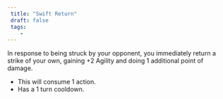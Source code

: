 ```yaml
---
 title: "Swift Return"
 draft: false
 tags:
    -
---
```

In response to being struck by your opponent, you immediately return a strike of your own, gaining +2 Agility and doing 1 additional point of damage.

 - This will consume 1 action.
 - Has a 1 turn cooldown.

